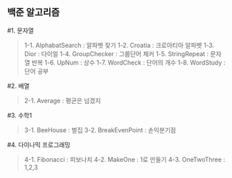 ## 백준 알고리즘

#1. 문자열<wordstring>
  >1-1. AlphabatSearch : 알파벳 찾기
  >1-2. Croatia : 크로아티아 알파벳
  >1-3. Dior : 다이얼
  >1-4. GroupChecker : 그룹단어 체커
  >1-5. StringRepeat : 문자열 반복
  >1-6. UpNum : 상수
  >1-7. WordCheck : 단어의 개수
  >1-8. WordStudy : 단어 공부
  
#2. 배열<array>
  >2-1. Average : 평균은 넘겠지
  
#3. 수학1<math>
  >3-1. BeeHouse : 벌집
  >3-2. BreakEvenPoint : 손익분기점
  
#4. 다이나믹 프로그래밍<dp>
  >4-1. Fibonacci : 피보나치
  >4-2. MakeOne : 1로 만들기
  >4-3. OneTwoThree : 1,2,3 
